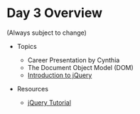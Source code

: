 # Day 3 Overview

(Always subject to change)

- Topics
  - Career Presentation by Cynthia
  - The Document Object Model (DOM)
  - [Introduction to jQuery](https://docs.google.com/a/wecancodeit.org/presentation/d/1BqO53Ht2-CDXx7AFIXepekfPSMCT4-YxgTl6501cYjg/edit?usp=sharing)
  
- Resources
  - [jQuery Tutorial](http://try.jquery.com/levels/1/challenges/1)
